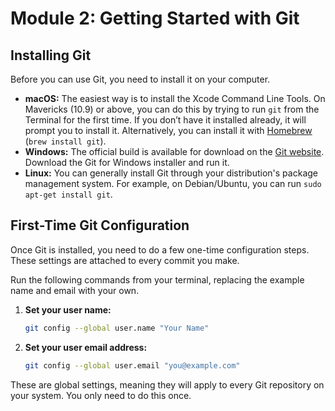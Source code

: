 # Module 2: Getting Started with Git

## Installing Git

Before you can use Git, you need to install it on your computer.

- **macOS:** The easiest way is to install the Xcode Command Line Tools. On Mavericks (10.9) or above, you can do this by trying to run `git` from the Terminal for the first time. If you don’t have it installed already, it will prompt you to install it. Alternatively, you can install it with [Homebrew](https://brew.sh/) (`brew install git`).
- **Windows:** The official build is available for download on the [Git website](https://git-scm.com/download/win). Download the Git for Windows installer and run it.
- **Linux:** You can generally install Git through your distribution's package management system. For example, on Debian/Ubuntu, you can run `sudo apt-get install git`.

## First-Time Git Configuration

Once Git is installed, you need to do a few one-time configuration steps. These settings are attached to every commit you make.

Run the following commands from your terminal, replacing the example name and email with your own.

1.  **Set your user name:**
    ```bash
    git config --global user.name "Your Name"
    ```

2.  **Set your user email address:**
    ```bash
    git config --global user.email "you@example.com"
    ```

These are global settings, meaning they will apply to every Git repository on your system. You only need to do this once.
